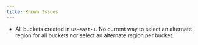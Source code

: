 ```yaml
---
title: Known Issues
---
```


* All buckets created in `us-east-1`. No current way to select an alternate region for all buckets nor select an alternate region per bucket.
